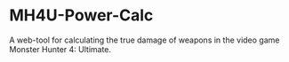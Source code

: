 # MH4U-Power-Calc
A web-tool for calculating the true damage of weapons in the video game Monster Hunter 4: Ultimate.
